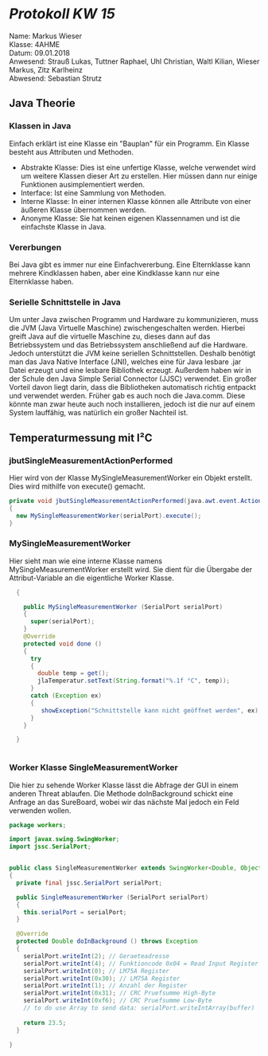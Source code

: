 # *Protokoll KW 15*

  Name: Markus Wieser   
  Klasse: 4AHME   
  Datum: 09.01.2018   
  Anwesend: Strauß Lukas, Tuttner Raphael, Uhl Christian, Waltl Kilian, Wieser Markus, Zitz Karlheinz    
  Abwesend: Sebastian Strutz
  
  ## Java Theorie
  
  ### Klassen in Java
  
   Einfach erklärt ist eine Klasse ein "Bauplan" für ein Programm. Ein Klasse besteht aus Attributen und Methoden.
  
  * Abstrakte Klasse: Dies ist eine unfertige Klasse, welche verwendet wird um weitere Klassen dieser Art zu erstellen.
                      Hier müssen dann nur einige Funktionen ausimplementiert werden.
  * Interface:        Ist eine Sammlung von Methoden.
  * Interne Klasse:   In einer internen Klasse können alle Attribute von einer äußeren Klasse übernommen werden.
  * Anonyme Klasse:   Sie hat keinen eigenen Klassennamen und ist die einfachste Klasse in Java.
  
  ### Vererbungen
  
   Bei Java gibt es immer nur eine Einfachvererbung. Eine Elternklasse kann mehrere Kindklassen haben, 
   aber eine Kindklasse kann nur eine Elternklasse haben.
   
  ### Serielle Schnittstelle in Java
  
  Um unter Java zwischen Programm und Hardware zu kommunizieren, muss die JVM (Java Virtuelle Maschine) zwischengeschalten werden. Hierbei greift Java auf die virtuelle Maschine zu, dieses dann auf das Betriebssystem und das Betriebssystem anschließend auf die Hardware. Jedoch unterstützt die JVM keine seriellen Schnittstellen. Deshalb benötigt man das Java Native Interface (JNI), welches eine für Java lesbare .jar Datei erzeugt und eine lesbare Bibliothek erzeugt. Außerdem haben wir in der Schule den Java Simple Serial Connector (JJSC) verwendet. Ein großer Vorteil davon liegt darin, dass die Bibliotheken automatisch richtig entpackt und verwendet werden. Früher gab es auch noch die Java.comm. Diese könnte man zwar heute auch noch installieren, jedoch ist die nur auf einem System lauffähig, was natürlich ein großer Nachteil ist.
  
  ## Temperaturmessung mit I²C
  
  ### jbutSingleMeasurementActionPerformed
  
  Hier wird von der Klasse MySingleMeasurementWorker ein Objekt erstellt. Dies wird mithilfe von execute() gemacht.
  
  ```java
  private void jbutSingleMeasurementActionPerformed(java.awt.event.ActionEvent evt)                       
  {                                                          
    new MySingleMeasurementWorker(serialPort).execute();
  }                                                     
```

  ### MySingleMeasurementWorker
  
  Hier sieht man wie eine interne Klasse namens MySingleMeasurementWorker erstellt wird. Sie dient für die Übergabe
  der Attribut-Variable an die eigentliche Worker Klasse.
  
```java
  {

    public MySingleMeasurementWorker (SerialPort serialPort)
    {
      super(serialPort);
    }
    @Override
    protected void done ()
    {
      try
      {
        double temp = get();
        jlaTemperatur.setText(String.format("%.1f °C", temp));
      }
      catch (Exception ex)
      {
         showException("Schnittstelle kann nicht geöffnet werden", ex);
      }
    }

  }
  
  ```
  
  ### Worker Klasse SingleMeasurementWorker
  
  Die hier zu sehende Worker Klasse lässt die Abfrage der GUI in einem anderen Threat ablaufen.
  Die Methode doInBackground schickt eine Anfrage an das SureBoard, wobei wir das nächste Mal jedoch ein Feld verwenden
  wollen.
  
```java
package workers;

import javax.swing.SwingWorker;
import jssc.SerialPort;


public class SingleMeasurementWorker extends SwingWorker<Double, Object>
{
  private final jssc.SerialPort serialPort;

  public SingleMeasurementWorker (SerialPort serialPort)
  {
    this.serialPort = serialPort;
  }

  @Override
  protected Double doInBackground () throws Exception
  {
    serialPort.writeInt(2); // Geraeteadresse
    serialPort.writeInt(4); // Funktioncode 0x04 = Read Input Register
    serialPort.writeInt(0); // LM75A Register
    serialPort.writeInt(0x30); // LM75A Register
    serialPort.writeInt(1); // Anzahl der Register
    serialPort.writeInt(0x31); // CRC Pruefsumme High-Byte
    serialPort.writeInt(0xf6); // CRC Pruefsumme Low-Byte
    // to do use Array to send data: serialPort.writeIntArray(buffer)
    
    return 23.5;
  }

}
```


